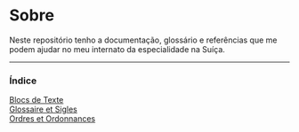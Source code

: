# Sobre

Neste repositório tenho a documentação, glossário e referências que me podem ajudar no meu internato da especialidade na Suíça.

-----

### Índice

[Blocs de Texte](./Blocs_Texte.md)  
[Glossaire et Sigles](./Glossaire_Sigles.md)  
[Ordres et Ordonnances](./Ordres_Ordonnances.md)  
